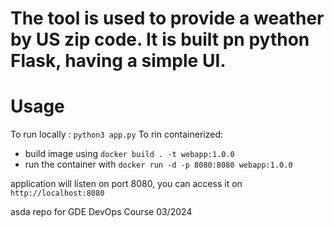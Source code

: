 # The tool is used to provide a weather by US zip code. It is built pn python Flask, having a simple UI.

# Usage

To run locally : `python3 app.py`
To rin containerized:
- build image using `docker build . -t webapp:1.0.0`
- run the container with `docker run -d -p 8080:8080 webapp:1.0.0`

application will listen on port 8080, you can access it on `http://localhost:8080`

asda
repo for GDE DevOps Course 03/2024
